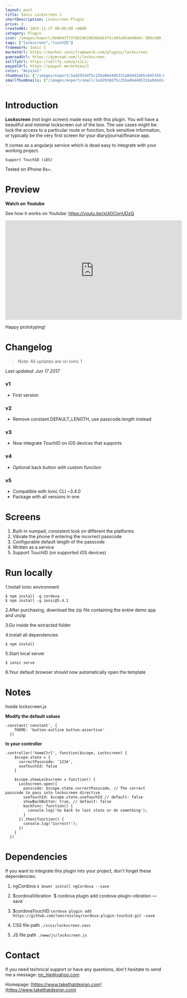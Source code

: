 ```yaml
---
layout: post
title: Ionic Lockscreen 1
shortDescription: Lockscreen Plugin 
price: 3
createdAt: 2015-11-27 00:00:00 +0800
category: Plugin
icon: /images/export/de0643f737882d61093b8ab1f5ce03a95a048d4c-380x380.jpg
tags: ["lockscreen","touchID"]
framework: Ionic 1
marketUrl: https://market.ionicframework.com/plugins/lockscreen
gumroadUrl: https://gumroad.com/l/lockscreen
sellfyUrl: https://sellfy.com/p/xJL1/
paypalUrl: https://paypal.me/mrhieu/3
color: "#e1e1e1"
thumbnails: ["/images/export/1ed293ddf5c256a0b4495331e8d4d2405c045f69-640x1136.jpg","/images/export/775a73f2e70670ffb230625a13e23079f40ee8a8-640x1136.jpg","/images/export/7f279fdd47b774a0cff3052fc8dbadf736fda3ff-640x1136.jpg"]
smallThumbnails: ["/images/export/small/1ed293ddf5c256a0b4495331e8d4d2405c045f69-640x1136.jpg","/images/export/small/775a73f2e70670ffb230625a13e23079f40ee8a8-640x1136.jpg","/images/export/small/7f279fdd47b774a0cff3052fc8dbadf736fda3ff-640x1136.jpg"]
---
```


# Introduction

**Lockscreen** (not login screen) made easy with this plugin. You will have a beautiful and minimal lockscreen out of the box. The use cases might be: lock the access to a particular route or function, lock sensitive information, or typically be the very first screen for your diary/journal/finance app.

It comes as a angularjs service which is dead easy to integrate with your working project.

	Support TouchID (iOS)

Tested on iPhone 6s+.

# Preview




**Watch on Youtube**

See how it works on Youtube: https://youtu.be/xUiGCpnUDzQ

<iframe width="560" height="315" src="https://www.youtube.com/embed/xUiGCpnUDzQ" frameborder="0" allow="accelerometer; autoplay; encrypted-media; gyroscope; picture-in-picture" allowfullscreen></iframe>


Happy prototyping!


# Changelog

> Note: All updates are on Ionic 1

*Last updated: Jun 17 2017*

### v1

* First version

### v2

* Remove constant.DEFAULT_LENGTH, use passcode.length instead

### v3

* Now integrate TouchID on iOS devices that supports

### v4

* Optional back button with custom function

### v5

* Compatible with Ionic CLI ~3.4.0
* Package with all versions in one

# Screens

1. Built-in numpad, consistent look on different the platforms
2. Vibrate the phone if entering the incorrect passcode
3. Configurable default length of the passcode
4. Written as a service
5. Support TouchID (on supported iOS devices)


# Run locally
1.Install Ionic environment

```
$ npm install -g cordova
$ npm install -g ionic@5.4.1
```

2.After purchasing, download the zip file containing the entire demo app and unzip

3.Go inside the extracted folder

4.Install all dependencies

```
$ npm install
```

5.Start local server
```
$ ionic serve
```

6.Your default browser should now automatically open the template


# Notes

Inside lockscreen.js

**Modify the default values**
```
.constant('constant', {
    THEME: 'button-outline button-assertive'
  })
```

**In your controller**
```
.controller('homeCtrl', function($scope, Lockscreen) {
    $scope.state = {
      correctPasscode: '1234',
      useTouchId: false
    }
    
    $scope.showLockscreen = function() {
      Lockscreen.open({
        passcode: $scope.state.correctPasscode, // The correct passcode to pass into lockscreen directive
        useTouchId: $scope.state.useTouchId // default: false
        showBackButton: true, // default: false
        backFunc: function() {
          console.log('Go back to last state or do something');
        }
      }).then(function() {
        console.log('Correct!');
      })
    }
  })
```



# Dependencies
If you want to integrate this plugin into your project, don't forget these dependencies:

1. ngCordova `$ bower install ngCordova --save`

2. $cordovaVibration `$ cordova plugin add cordova-plugin-vibration —save`

3. $cordovaTouchID `cordova plugin add https://github.com/leecrossley/cordova-plugin-touchid.git —save`

4. CSS file path `./scss/lockscreen.sass`

5. JS file path `./www/js/lockscreen.js`

# Contact
If you need technical support or have any questions, don't hesitate to send me a message: [mr_hie@yahoo.com](mailto:mr_hie@yahoo.com)

Homepage: [https://www.takethatdesign.com](https://www.takethatdesign.com)
